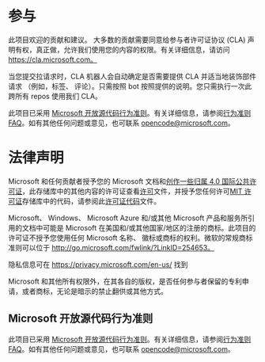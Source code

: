 # <a name="contributing"></a>参与

此项目欢迎的贡献和建议。 大多数的贡献需要同意给参与者许可证协议 (CLA) 声明有权，真正做，允许我们使用您的内容的权限。有关详细信息，请访问 https://cla.microsoft.com。

当您提交拉请求时，CLA 机器人会自动确定是否需要提供 CLA 并适当地装饰部件请求 （例如，标签、 评论）。只需按照 bot 按照提供的说明。您只需执行一次此跨所有 repos 使用我们 CLA。

此项目已采用 [Microsoft 开放源代码行为准则](https://opensource.microsoft.com/codeofconduct/)。有关详细信息，请参阅[行为准则 FAQ](https://opensource.microsoft.com/codeofconduct/faq/)。如有其他任何问题或意见，也可联系 [opencode@microsoft.com](mailto:opencode@microsoft.com)。

# <a name="legal-notices"></a>法律声明

Microsoft 和任何贡献者授予您的 Microsoft 文档和[创作一些归属 4.0 国际公共许可证](https://creativecommons.org/licenses/by/4.0/legalcode)，此存储库中的其他内容的许可证查看[许可](LICENSE)文件，并授予您任何许可[MIT 许可证](https://opensource.org/licenses/MIT)存储库中的代码，请参阅此[许可证代码](LICENSE-CODE)文件。

Microsoft、 Windows、 Microsoft Azure 和/或其他 Microsoft 产品和服务所引用的文档中可能是 Microsoft 在美国和/或其他国家/地区的注册的商标。此项目的许可证不授予您使用任何 Microsoft 名称、 徽标或商标的权利。微软的常规商标准则可以位于 http://go.microsoft.com/fwlink/?LinkID=254653。

隐私信息可在 https://privacy.microsoft.com/en-us/ 找到

Microsoft 和其他所有权限外，在其各自的版权，是否任何参与者保留的专利申请，或者商标，无论是暗示的禁止翻供或其他方式。

## <a name="microsoft-open-source-code-of-conduct"></a>Microsoft 开放源代码行为准则
此项目已采用 [Microsoft 开放源代码行为准则](https://opensource.microsoft.com/codeofconduct/)。有关详细信息，请参阅[行为准则 FAQ](https://opensource.microsoft.com/codeofconduct/faq/)。如有其他任何问题或意见，也可联系 [opencode@microsoft.com](mailto:opencode@microsoft.com)。
